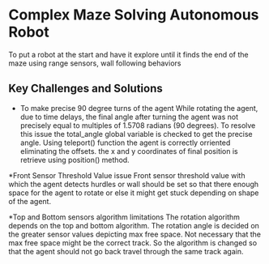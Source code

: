 # Complex Maze Solving Autonomous Robot
To put a robot at the start and have it explore until it finds the end of the maze using range sensors, wall following behaviors

## Key Challenges and Solutions

* To make precise 90 degree turns of the agent
While rotating the agent, due to time delays, the final angle after turning the agent was not precisely equal to multiples of 1.5708 radians (90 degrees). 
To resolve this issue the total_angle global variable is checked to get the precise angle. Using teleport() function the agent is correctly orriented eliminating the offsets. the x and y coordinates of final position is retrieve using position() method.

*Front Sensor Threshold Value issue
Front sensor  threshold value with which the agent detects hurdles or wall should be set so that there enough space for the agent to rotate or else it might get stuck depending on shape of the agent.

*Top and Bottom sensors algorithm limitations 
The rotation algorithm depends on the top and bottom algorithm. The rotation angle is decided on the greater sensor values depicting max free space. Not necessary that the max free space might be the correct track. So the algorithm is changed so that the agent should not go back travel through the same track again. 
